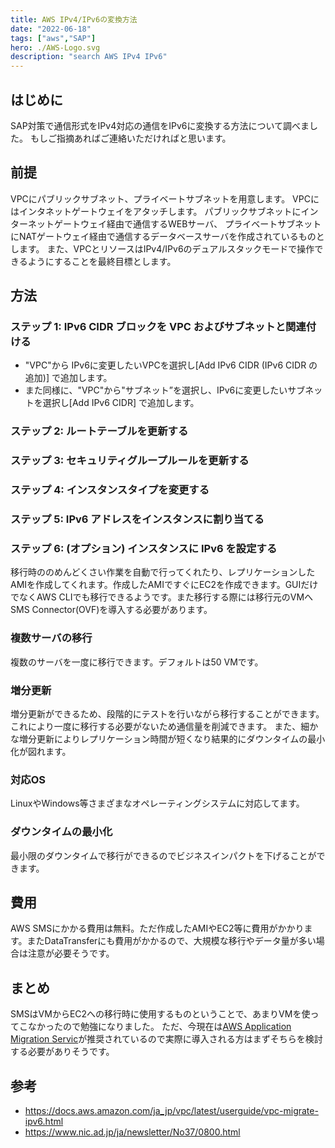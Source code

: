 ```yaml
---
title: AWS IPv4/IPv6の変換方法
date: "2022-06-18"
tags: ["aws","SAP"]
hero: ./AWS-Logo.svg
description: "search AWS IPv4 IPv6"
---
```


## はじめに
SAP対策で通信形式をIPv4対応の通信をIPv6に変換する方法について調べました。
もしご指摘あればご連絡いただければと思います。

## 前提
VPCにパブリックサブネット、プライベートサブネットを用意します。
VPCにはインタネットゲートウェイをアタッチします。
パブリックサブネットにインターネットゲートウェイ経由で通信するWEBサーバ、
プライベートサブネットにNATゲートウェイ経由で通信するデータベースサーバを作成されているものとします。
また、VPCとリソースはIPv4/IPv6のデュアルスタックモードで操作できるようにすることを最終目標とします。

## 方法
### ステップ 1: IPv6 CIDR ブロックを VPC およびサブネットと関連付ける
- "VPC"から IPv6に変更したいVPCを選択し[Add IPv6 CIDR (IPv6 CIDR の追加)] で追加します。
- また同様に、"VPC"から"サブネット”を選択し、IPv6に変更したいサブネットを選択し[Add IPv6 CIDR] で追加します。
### ステップ 2: ルートテーブルを更新する
### ステップ 3: セキュリティグループルールを更新する
### ステップ 4: インスタンスタイプを変更する
### ステップ 5: IPv6 アドレスをインスタンスに割り当てる
### ステップ 6: (オプション) インスタンスに IPv6 を設定する
 移行時ののめんどくさい作業を自動で行ってくれたり、レプリケーションしたAMIを作成してくれます。作成したAMIですぐにEC2を作成できます。GUIだけでなくAWS CLIでも移行できるようです。また移行する際には移行元のVMへSMS Connector(OVF)を導入する必要があります。
  
### 複数サーバの移行
複数のサーバを一度に移行できます。デフォルトは50 VMです。

### 増分更新
増分更新ができるため、段階的にテストを行いながら移行することができます。
これにより一度に移行する必要がないため通信量を削減できます。
また、細かな増分更新によりレプリケーション時間が短くなり結果的にダウンタイムの最小化が図れます。

### 対応OS
LinuxやWindows等さまざまなオペレーティングシステムに対応してます。

### ダウンタイムの最小化
最小限のダウンタイムで移行ができるのでビジネスインパクトを下げることができます。

## 費用
AWS SMSにかかる費用は無料。ただ作成したAMIやEC2等に費用がかかります。またDataTransferにも費用がかかるので、大規模な移行やデータ量が多い場合は注意が必要そうです。

## まとめ
SMSはVMからEC2への移行時に使用するものということで、あまりVMを使ってこなかったので勉強になりました。
ただ、今現在は[AWS Application Migration Servic](https://aws.amazon.com/jp/application-migration-service/)が推奨されているので実際に導入される方はまずそちらを検討する必要がありそうです。

## 参考
- https://docs.aws.amazon.com/ja_jp/vpc/latest/userguide/vpc-migrate-ipv6.html
- https://www.nic.ad.jp/ja/newsletter/No37/0800.html
